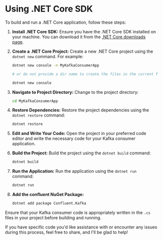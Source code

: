 # Using .NET Core SDK

To build and run a .NET Core application, follow these steps:

1. **Install .NET Core SDK:**
   Ensure you have the .NET Core SDK installed on your machine. You can download it from the [.NET Core downloads page](https://dotnet.microsoft.com/download).

2. **Create a .NET Core Project:**
   Create a new .NET Core project using the `dotnet new` command. For example:
   ```bash
   dotnet new console -n MyKafkaConsumerApp

   # or do not provide a dir name to create the files in the current folder

   dotnet new console
   ```

3. **Navigate to Project Directory:**
   Change to the project directory:
   ```bash
   cd MyKafkaConsumerApp
   ```

4. **Restore Dependencies:**
   Restore the project dependencies using the `dotnet restore` command:
   ```bash
   dotnet restore
   ```

5. **Edit and Write Your Code:**
   Open the project in your preferred code editor and write the necessary code for your Kafka consumer application.

6. **Build the Project:**
   Build the project using the `dotnet build` command:
   ```bash
   dotnet build
   ```

7. **Run the Application:**
   Run the application using the `dotnet run` command:
   ```bash
   dotnet run
   ```

8. **Add the confluent NuGet Package:**
   
   ```bash
   dotnet add package Confluent.Kafka
   ```


Ensure that your Kafka consumer code is appropriately written in the `.cs` files in your project before building and running.

If you have specific code you'd like assistance with or encounter any issues during this process, feel free to share, and I'll be glad to help!